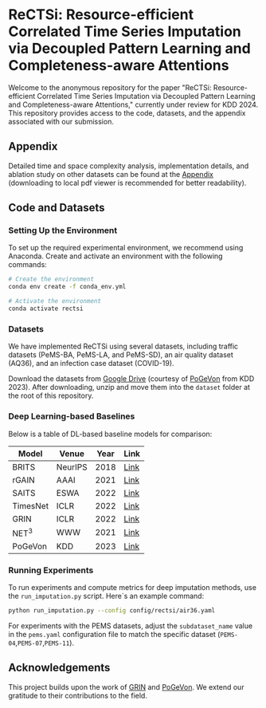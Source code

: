 
# ReCTSi: Resource-efficient Correlated Time Series Imputation via Decoupled Pattern Learning and Completeness-aware Attentions

Welcome to the anonymous repository for the paper "ReCTSi: Resource-efficient Correlated Time Series Imputation via Decoupled Pattern Learning and Completeness-aware Attentions," currently under review for KDD 2024. This repository provides access to the code, datasets, and the appendix associated with our submission.

## Appendix

Detailed time and space complexity analysis, implementation details, and ablation study on other datasets can be found at the [Appendix](Appendix.pdf) (downloading to local pdf viewer is recommended for better readability).


## Code and Datasets

### Setting Up the Environment

To set up the required experimental environment, we recommend using Anaconda. Create and activate an environment with the following commands:

```bash
# Create the environment
conda env create -f conda_env.yml

# Activate the environment
conda activate rectsi
```

### Datasets

We have implemented ReCTSi using several datasets, including traffic datasets (PeMS-BA, PeMS-LA, and PeMS-SD), an air quality dataset (AQ36), and an infection case dataset (COVID-19).

Download the datasets from [Google Drive](https://drive.google.com/file/d/1kmY2MMlga1ryasGsAHXslKNI3F2l19IT/) (courtesy of [PoGeVon](https://github.com/Derek-Wds/PoGeVon/) from KDD 2023). After downloading, unzip and move them into the `dataset` folder at the root of this repository.

### Deep Learning-based Baselines

Below is a table of DL-based baseline models for comparison:

| Model    | Venue   | Year | Link                                                  |
|----------|---------|------|-------------------------------------------------------|
| BRITS    | NeurIPS | 2018 | [Link](https://dl.acm.org/doi/10.5555/3327757.3327783)               |
| rGAIN    | AAAI    | 2021 | [Link](https://ojs.aaai.org/index.php/AAAI/article/view/17086)        |
| SAITS    | ESWA    | 2022 | [Link](https://www.sciencedirect.com/science/article/pii/S0957417423001203)    |
| TimesNet | ICLR    | 2022 | [Link](https://openreview.net/pdf?id=ju_Uqw384Oq)    |
| GRIN     | ICLR    | 2022 | [Link](https://openreview.net/pdf?id=kOu3-S3wJ7)       |
| NET<sup>3</sup>   | WWW     | 2021 | [Link](https://dl.acm.org/doi/10.1145/3442381.3449969) |
| PoGeVon  | KDD     | 2023 | [Link](https://dl.acm.org/doi/10.1145/3580305.3599444)            |

### Running Experiments

To run experiments and compute metrics for deep imputation methods, use the `run_imputation.py` script. Here`s an example command:

```bash
python run_imputation.py --config config/rectsi/air36.yaml
```

For experiments with the PEMS datasets, adjust the `subdataset_name` value in the `pems.yaml` configuration file to match the specific dataset (`PEMS-04`,`PEMS-07`,`PEMS-11`).

## Acknowledgements

This project builds upon the work of [GRIN](https://github.com/Graph-Machine-Learning-Group/grin) and [PoGeVon](https://github.com/Derek-Wds/PoGeVon/). We extend our gratitude to their contributions to the field.
